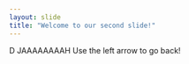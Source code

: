 ```yaml
---
layout: slide
title: "Welcome to our second slide!"
---
```

D JAAAAAAAAH
Use the left arrow to go back!
